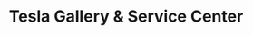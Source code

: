 ---
title: "Tesla Gallery & Service Center"
url: /houston/tesla-gallery-and-service-center-westheimer-road/
shop: car
---